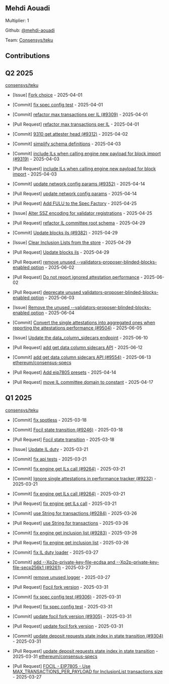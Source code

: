 
## Mehdi Aouadi
Multiplier: 1

Github: [@mehdi-aouadi](https://github.com/mehdi-aouadi)

Team: [Consensys/teku](https://github.com/Consensys/teku/pulls?q=author%3Amehdi-aouadi)

## Contributions

## Q2 2025


[consensys/teku](https://github.com/consensys/teku)
* [Issue] [Fork choice](https://github.com/Consensys/teku/issues/9310) - 2025-04-01
* [Commit] [fix spec config test](https://github.com/Consensys/teku/commit/4dbb7f536f17c786a244a85eecdd92f0ce0903a5) - 2025-04-01
* [Commit] [refactor max transactions per IL (#9309)](https://github.com/Consensys/teku/commit/717eff9a5b9e287feb7b13520fdf699ac3de9880) - 2025-04-01
* [Pull Request] [refactor max transactions per IL](https://github.com/Consensys/teku/pull/9309) - 2025-04-01
* [Commit] [9310 get attester head (#9312)](https://github.com/Consensys/teku/commit/4efa8a1420489041143ef6e3a568f93b4c67716f) - 2025-04-02
* [Commit] [simplify schema definitions](https://github.com/Consensys/teku/commit/d450f8fb86025997c1e869c153aae3dfc5ace596) - 2025-04-03
* [Commit] [include ILs when calling engine new payload for block import (#9319)](https://github.com/Consensys/teku/commit/5e394c88891899bfd898e8025d32b8b3b8dc31d5) - 2025-04-03
* [Pull Request] [include ILs when calling engine new payload for block import](https://github.com/Consensys/teku/pull/9319) - 2025-04-03

* [Commit] [update network config params (#9352)](https://github.com/Consensys/teku/commit/df508e273488d70d53332b0e3cab33b87d8b0c63) - 2025-04-14
* [Pull Request] [update network config params](https://github.com/Consensys/teku/pull/9352) - 2025-04-14
* [Pull Request] [Add FULU to the Spec Factory](https://github.com/Consensys/teku/pull/9373) - 2025-04-25
* [Issue] [Alter SSZ encoding for validator registrations](https://github.com/Consensys/teku/issues/9372) - 2025-04-25
* [Pull Request] [refactor IL committee root schema](https://github.com/Consensys/teku/pull/9384) - 2025-04-29
* [Commit] [Update blocks ils (#9382)](https://github.com/Consensys/teku/commit/5bf978de5aaf97b18af358d17510db741b675410) - 2025-04-29
* [Issue] [Clear Inclusion Lists from the store](https://github.com/Consensys/teku/issues/9383) - 2025-04-29
* [Pull Request] [Update blocks ils](https://github.com/Consensys/teku/pull/9382) - 2025-04-29
* [Pull Request] [remove unused --validators-proposer-blinded-blocks-enabled option](https://github.com/Consensys/teku/pull/9505) - 2025-06-02
* [Pull Request] [Do not report ignored attestation performance](https://github.com/Consensys/teku/pull/9504) - 2025-06-02
* [Pull Request] [deprecate unused validators-proposer-blinded-blocks-enabled option](https://github.com/Consensys/teku/pull/9512) - 2025-06-03
* [Issue] [Remove the unused --validators-proposer-blinded-blocks-enabled option](https://github.com/Consensys/teku/issues/9513) - 2025-06-04
* [Commit] [Convert the single attestations into aggregated ones when reporting the attestations performance (#9504)](https://github.com/Consensys/teku/commit/6dd1816d426abfc379145662e0eafc20e4b21abe) - 2025-06-05
* [Issue] [Update the data_column_sidecars endpoint](https://github.com/Consensys/teku/issues/9535) - 2025-06-10
* [Pull Request] [add get data column sidecars API](https://github.com/Consensys/teku/pull/9554) - 2025-06-12
* [Commit] [add get data column sidecars API (#9554)](https://github.com/Consensys/teku/commit/53f4548b8f7c81ab2af8d153c381a89127e9e32b) - 2025-06-13
[ethereum/consensus-specs](https://github.com/ethereum/consensus-specs)
* [Pull Request] [Add eip7805 presets](https://github.com/ethereum/consensus-specs/pull/4268) - 2025-04-14
* [Pull Request] [move IL committee domain to constant](https://github.com/ethereum/consensus-specs/pull/4276) - 2025-04-17
## Q1 2025

[consensys/teku](https://github.com/consensys/teku)
* [Commit] [fix spotless](https://github.com/Consensys/teku/commit/55dddf492e66a481e9ec27f7301283c6219fc8f4) - 2025-03-18
* [Commit] [Focil state transition (#9246)](https://github.com/Consensys/teku/commit/5a716c80ecbf5c001beeed234c364563a0fcaab9) - 2025-03-18
* [Pull Request] [Focil state transition](https://github.com/Consensys/teku/pull/9246) - 2025-03-18
* [Issue] [Update IL duty](https://github.com/Consensys/teku/issues/9265) - 2025-03-21
* [Commit] [fix api tests](https://github.com/Consensys/teku/commit/9c8657f1b554f0ce2c4d13d523d33e6e25a5e656) - 2025-03-21
* [Commit] [fix engine get ILs call (#9264)](https://github.com/Consensys/teku/commit/56397844a31f3e1fcae2bee88681130bdb9f5145) - 2025-03-21
* [Commit] [Ignore single attestations in performance tracker (#9232)](https://github.com/Consensys/teku/commit/e2517a3aedc17a05b6e5848c383b43144259b2b8) - 2025-03-21
* [Commit] [fix engine get ILs call (#9264)](https://github.com/Consensys/teku/commit/cc12232e2be8b8f18f3342a78061f73f4334bc5c) - 2025-03-21
* [Pull Request] [fix engine get ILs call](https://github.com/Consensys/teku/pull/9264) - 2025-03-21
* [Commit] [use String for transactions (#9284)](https://github.com/Consensys/teku/commit/fb264eefb74d7da62772a4737d565b6c9ddaedb4) - 2025-03-26
* [Pull Request] [use String for transactions](https://github.com/Consensys/teku/pull/9284) - 2025-03-26
* [Commit] [fix engine get inclusion list (#9283)](https://github.com/Consensys/teku/commit/7af8c0aa07cd3dc8311d5261637498fde9369eb3) - 2025-03-26
* [Pull Request] [fix engine get inclusion list](https://github.com/Consensys/teku/pull/9283) - 2025-03-26

* [Commit] [fix IL duty loader](https://github.com/Consensys/teku/commit/1825ec63f6a98c0e962783f73faa64dbc34bbd4a) - 2025-03-27
* [Commit] [add --Xp2p-private-key-file-ecdsa and --Xp2p-private-key-file-secp256k1 (#9261)](https://github.com/Consensys/teku/commit/61d4a0fecacd65d8e141b3a8529bcb3fcbfaac1a) - 2025-03-27
* [Commit] [remove unused logger](https://github.com/Consensys/teku/commit/6420d07741fef35f709a75bad434208e64c7c6dd) - 2025-03-27
* [Pull Request] [Focil fork version](https://github.com/Consensys/teku/pull/9307) - 2025-03-31
* [Commit] [fix spec config test (#9306)](https://github.com/Consensys/teku/commit/8ad79cc3855f71ed543051990823ba1959591e1a) - 2025-03-31
* [Pull Request] [fix spec config test](https://github.com/Consensys/teku/pull/9306) - 2025-03-31
* [Commit] [update focil fork version (#9305)](https://github.com/Consensys/teku/commit/4731aeeede9cbc903b29e9c8408a79abd46edbc7) - 2025-03-31
* [Pull Request] [update focil fork version](https://github.com/Consensys/teku/pull/9305) - 2025-03-31
* [Commit] [update deposit requests state index in state transition (#9304)](https://github.com/Consensys/teku/commit/e0553b149b0c46866b0ff8d735edf9aff492503e) - 2025-03-31
* [Pull Request] [update deposit requests state index in state transition](https://github.com/Consensys/teku/pull/9304) - 2025-03-31
[ethereum/consensus-specs](https://github.com/ethereum/consensus-specs)
* [Pull Request] [FOCIL - EIP7805 - Use MAX_TRANSACTIONS_PER_PAYLOAD for InclusionList transactions size](https://github.com/ethereum/consensus-specs/pull/4220) - 2025-03-27
